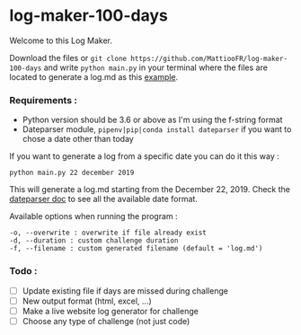 # log-maker-100-days

Welcome to this Log Maker.

Download the files or `git clone https://github.com/MattiooFR/log-maker-100-days` and write `python main.py` in your terminal where the files are located to generate a log.md as this [example](log.md).

### Requirements :

* Python version should be 3.6 or above as I'm using the f-string format
* Dateparser module, `pipenv|pip|conda install dateparser` if you want to chose a date other than today

If you want to generate a log from a specific date you can do it this way :

`python main.py 22 december 2019`

This will generate a log.md starting from the December 22, 2019. Check the [dateparser doc](https://dateparser.readthedocs.io/en/latest/) to see all the available date format.

Available options when running the program :
```
-o, --overwrite : overwrite if file already exist
-d, --duration : custom challenge duration
-f, --filename : custom generated filename (default = 'log.md')
```

### Todo :

* [ ] Update existing file if days are missed during challenge
* [ ] New output format (html, excel, ...)
* [ ] Make a live website log generator for challenge
* [ ] Choose any type of challenge (not just code)
